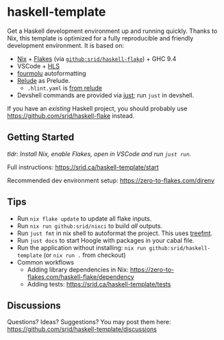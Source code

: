 # haskell-template

Get a Haskell development environment up and running quickly. Thanks to Nix, this template is optimized for a fully reproducible and friendly development environment. It is based on:

- [Nix](https://srid.ca/haskell-nix) + [Flakes](https://serokell.io/blog/practical-nix-flakes) (via [`github:srid/haskell-flake`](https://github.com/srid/haskell-flake)) + GHC 9.4
- VSCode + [HLS](https://github.com/haskell/haskell-language-server)
- [fourmolu](https://github.com/fourmolu/fourmolu) autoformatting 
- [Relude](https://github.com/kowainik/relude) as Prelude.
  - `.hlint.yaml` is [from relude](https://github.com/kowainik/relude/blob/main/.hlint.yaml)
- Devshell commands are provided via [just](https://just.systems/); run `just` in devshell.

If you have an *existing* Haskell project, you should probably use https://github.com/srid/haskell-flake instead.

## Getting Started

*tldr: Install Nix, enable Flakes, open in VSCode and run `just run`.*

Full instructions: https://srid.ca/haskell-template/start

Recommended dev environment setup: https://zero-to-flakes.com/direnv

## Tips

- Run `nix flake update` to update all flake inputs.
- Run `nix run github:srid/nixci` to build _all_ outputs.
- Run `just fmt` in nix shell to autoformat the project. This uses [treefmt](https://github.com/numtide/treefmt).
- Run `just docs` to start Hoogle with packages in your cabal file.
- Run the application without installing: `nix run github:srid/haskell-template` (or `nix run .` from checkout)
- Common workflows
  - Adding library dependencies in Nix: https://zero-to-flakes.com/haskell-flake/dependency
  - Adding tests: https://srid.ca/haskell-template/tests

## Discussions

Questions? Ideas? Suggestions? You may post them here: https://github.com/srid/haskell-template/discussions
